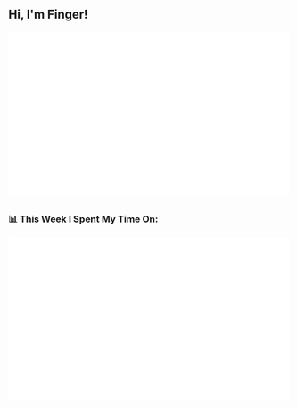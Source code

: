 <h2> Hi, I'm Finger!</h2>

<img align="right" src="https://raw.githubusercontent.com/spianmo/github-stats/master/generated/overview.svg#gh-light-mode-only">

<!-- <img align="right" height="160em" src="https://github-readme-stats-eight-theta.vercel.app/api/top-langs/?username=spianmo&layout=compact&langs_count=8&theme=algolia"/>	 -->
	
```go
package main

type Me struct {
	Name   string
	Job    string
	Code   string
	Skills string
}

func main() {
	me := &Me{
		Name:   "Finger",
		Job:    "Client-side Engineer",
		Code:   "Java and C++ and Others",
		Skills: "Android Security NLP ^o^",
	}
	_ = me
}
```


<h3>📊 This Week I Spent My Time On:</h3>
<img align='right' src="https://raw.githubusercontent.com/spianmo/github-stats/master/generated/languages.svg#gh-light-mode-only">

<!--START_SECTION:waka-->

```txt
Java                   7 hrs 57 mins   ██████████████░░░░░░░░░░░   56.39 %
Vue.js                 1 hr 28 mins    ██▓░░░░░░░░░░░░░░░░░░░░░░   10.44 %
C++                    1 hr 8 mins     ██░░░░░░░░░░░░░░░░░░░░░░░   08.05 %
XML                    43 mins         █▒░░░░░░░░░░░░░░░░░░░░░░░   05.14 %
CMake                  31 mins         █░░░░░░░░░░░░░░░░░░░░░░░░   03.71 %
```

<!--END_SECTION:waka-->
